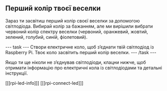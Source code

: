 ## Перший колір твоєї веселки

Зараз ти засвітиш перший колір своєї веселки за допомогою світлодіода. Вибирай колір за бажанням, але ми вирішили вибрати червоний колір спектру веселки (червоний, оранжевий, жовтий, зелений, голубий, синій, фіолетовий).

--- task --- Створи електричне коло, щоб з’єднати твій світлодіод із Raspberry Pi. Твоє коло засвітить перший колір веселки. --- /task ---

Якщо ти ще ніколи не з’єднував світлодіоди, клацни нижче, щоб отримати інформацію про електричні кола із світлодіодами та детальні інструкції.

[[[rpi-led-info]]] 
[[[rpi-connect-led]]]